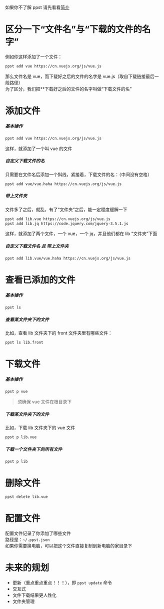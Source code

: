 如果你不了解 ppst 请先看看[简介]()

# 区分一下“文件名”与“下载的文件的名字”
例如你这样添加了一个文件：
```bash
ppst add vue https://cn.vuejs.org/js/vue.js
```
那么文件名是 vue，而下载好之后的文件的名字是 vue.js（取自下载链接最后一段路径）  
为了区分，我们把**下载好之后的文件的名字叫做“下载文件的名”

# 添加文件
##### 基本操作
```bash
ppst add vue https://cn.vuejs.org/js/vue.js
```
这样，就添加了一个叫 vue 的文件

##### 自定义下载文件的名
只需要在文件名后添加一个斜线，紧接着，下载文件的名：（中间没有空格）
```bash
ppst add vue/vue.haha https://cn.vuejs.org/js/vue.js
```

##### 带上文件夹
文件多了之后，就乱，有了“文件夹”之后，能一定程度缓解一下
```bash
ppst add lib.vue https://cn.vuejs.org/js/vue.js
ppst add lib.jq https://code.jquery.com/jquery-3.5.1.js
```
这样，就添加了两个文件，一个 vue，一个 jq，并且他们都在 lib “文件夹”下面

##### 自定义下载文件名 且 带上文件夹
```bash
ppst add lib.vue/vue.haha https://cn.vuejs.org/js/vue.js
```

# 查看已添加的文件
##### 基本操作
```bash
ppst ls
```
##### 查看某文件夹下的文件
比如，查看 lib 文件夹下的 front 文件夹里有哪些文件：
```bash
ppst ls lib.front
```

# 下载文件
##### 基本操作
```bash
ppst p vue
```
> 须确保 vue 文件在根目录下
##### 下载某文件夹下的文件
比如，下载 lib 文件夹下的 vue 文件
```bash
ppst p lib.vue
```

##### 下载一个文件夹下的所有文件
```bash
ppst p lib
```

# 删除文件
```bash
ppst delete lib.vue
```

# 配置文件
配置文件记录了你添加了哪些文件  
路径是：```~/.ppst.json```  
如果你需要换电脑，可以把这个文件直接复制到新电脑的家目录下

# 未来的规划
+ 更新（重点重点重点！！！），即 ```ppst update``` 命令
+ 交互式
+ 文件下载结果更人性化
+ 文件夹管理